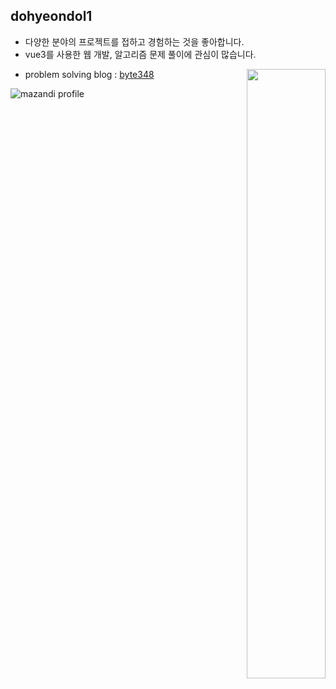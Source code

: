 ## dohyeondol1

- 다양한 분야의 프로젝트를 접하고 경험하는 것을 좋아합니다.
- vue3를 사용한 웹 개발, 알고리즘 문제 풀이에 관심이 많습니다.
<p align="right">
    <img align="right" width="50%" src="https://github-readme-stats.vercel.app/api?username=dohyeondol1">
</p>

- problem solving blog :  <a href="https://dohyeondol1.github.io/byte348">byte348</a>

![mazandi profile](http://mazandi.herokuapp.com/api?handle=dohyeondol&theme=warm)
